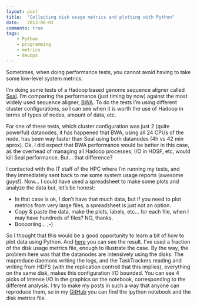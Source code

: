 ```yaml
---
layout: post
title:  "Collecting disk usage metrics and plotting with Python"
date:   2013-06-01
comments: true
tags:
    - Python
    - programming
    - metrics
    - devops
---
```


Sometimes, when doing performance tests, you cannot avoid having to take some low-level system metrics.

I’m doing some tests of a Hadoop based genome sequence aligner called [Seal][seal].
I’m comparing the performance (just timing by now) against the most widely used sequence aligner, [BWA][BWA].
To do the tests I’m using different cluster configurations, so I can see when it is worth the use of
Hadoop in terms of types of nodes, amount of data, etc.

<!--more-->

For one of these tests, which cluster configuration was just 2 (quite powerful) datanodes,
it has happened that BWA, using all 24 CPUs of the node, has been way faster than Seal
using both datanodes (4h vs 42 min aprox). Ok, I did expect that BWA performance would
be better in this case, as the overhead of managing all Hadoop processes, I/O in HDSF, etc,
would kill Seal performance. But… that difference?

I contacted with the IT staff of the HPC where I’m running my tests, and they immediately
sent back to me some system usage reports (awesome guys!). Now… I could have used a
spreadsheet to make some plots and analyze the data but, let’s be honest:

* In that case is ok, I don’t have that much data, but if you need to plot metrics
from very large files, a spreadsheet is just not an option.
* Copy & paste the data, make the plots, labels, etc… for each file, when I may have hundreds of files? NO, thanks.
* Booooriing… ;-)

So I thought that this would be a good opportunity to learn a bit of how to plot data using Python.
And [here][notebook] you can see the result. I’ve used a fraction of the disk usage metrics file, enough to illustrate the case.
By the way, the problem here was that the datanodes are intensively using the disks:
The mapreduce daemons writing the logs, and the TaskTrackers reading and writing from HDFS
(with the replication controll that this implies), everything on the same disk, makes this configuration I/O bounded.
You can see 4 picks of intense I/O in the graphics on the notebook, corresponding to the different analysis.
I try to make my posts in such a way that anyone can reproduce them,
so in my [GitHub][GitHub] you can find the ipython notebook and the disk metrics file.


<!--Links-->

[seal]:     http://biodoop-seal.sourceforge.net/index.html
[BWA]:      http://bio-bwa.sourceforge.net
[notebook]:  https://github.com/guillermo-carrasco/guillermo-carrasco.github.com/blob/master/assets/codes/collecting-disk-usage-metrics-and-plotting-with-python/Collecting_metrics_of_disk_usage_with_SAR.ipynb
[GitHub]:   https://github.com/guillermo-carrasco/guillermo-carrasco.github.com/tree/master/assets/codes/collecting-disk-usage-metrics-and-plotting-with-python
